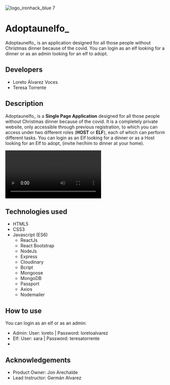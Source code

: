 ![logo_ironhack_blue 7](https://user-images.githubusercontent.com/23629340/40541063-a07a0a8a-601a-11e8-91b5-2f13e4e6b441.png)
# Adoptaunelfo_
Adoptaunelfo_ is an application designed for all those people without Christmas dinner because of the covid. You can login as an elf looking for a dinner or as an admin looking for an elf to adopt.

## Developers 
* Loreto Álvarez Voces
* Teresa Torrente

## Description
Adoptaunelfo_ is a __Single Page Application__ designed for all those people without Christmas dinner because of the covid. It is a completely private website, only accessible through previous registration, to which you can access under two different roles (__HOST__ or __ELF__), each of which can perform different tasks. You can login as an Elf looking for a dinner or as a Host looking for an Elf to adopt, (invite her/him to dinner at your home).

<video controls preload='metadata' onclick='(function(el){ if(el.paused) el.play(); else el.pause() })(this)'>
  <source src='https://cdn.com/video/clouds.mp4' type='video/mp4; codecs="avc1.42E01E, mp4a.40.2"'>
</video>

## Technologies used
* HTML5
* CSS3
* Javascript (ES6)
  * ReactJs
  * React Bootstrap
  * NodeJs
  * Express
  * Cloudinary
  * Bcript
  * Mongoose
  * MongoDB
  * Passport
  * Axios
  * Nodemailer
 
## How to use 
You can login as an elf or as an admin: 
* Admin: User: loreto | Password: loretoalvarez
* Elf: User: sara | Password: teresatorrente
* 
## Acknowledgements
  * Product Owner: Jon Arechalde
  * Lead Instructor: Germán Alvarez
